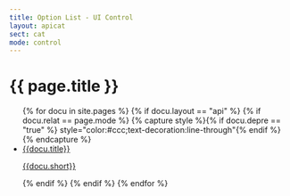 ```yaml
---
title: Option List - UI Control
layout: apicat
sect: cat
mode: control
---
```


# {{ page.title }}

<ul data-role="listview" data-inset="true">
	{% for docu in site.pages %}
	{% if docu.layout == "api" %}
		{% if docu.relat == page.mode %}
		{% capture style %}{% if docu.depre == "true" %} style="color:#ccc;text-decoration:line-through"{% endif %}{% endcapture %}
		<li><a href="{{site.basesite}}{{docu.url | remove_first: "/" }}"><h2{{style}}>{{docu.title}}</h2><p>{{docu.short}}</p></a></li>
		{% endif %}
	{% endif %}
	{% endfor %}
</ul>
